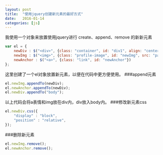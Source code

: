 ```yaml
---
layout: post
title:  "使用jquery创建新元素的最好方式"
date:   2016-01-14
categories: [js]
---
```


  我使用一个对象来放置使用jquery进行 create、append、remove 的新新元素
```js
var el = {
    newDiv : $("<div>", {class: "container", id: "div1", align: "center", "text":"div中的内容"}),
    newImg : $("<img>", {class: "profile-image", id: "newImg", src: "path/to/img"}),
    newAnchor : $("<a>", {class: "link", id: "newAnchor"})
};
```
这里创建了一个el对象放置新元素，以便在代码中更方便使用。
###append元素
```js
el.newImg.appendTo(newDiv);
el.newAnchor.appendTo(newDiv);
el.newDiv.appendTo("body");
```
以上代码会将a表情和img放在div内，div放入body内。
###修改新元素css
```js
el.newDiv.css({
    "display" : "block",
    "position" : "relative",
});
```
###删除新元素
```js
el.newImg.remove();
el.newAnchor.remove();
```